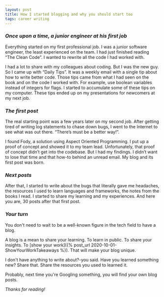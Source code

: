 ```yaml
---
layout: post
title: How I started blogging and why you should start too
tags: career writing
---
```


### _Once upon a time, a junior engineer at his first job_

Everything started on my first professional job. I was a junior software engineer, the least experienced on the team. I had just finished reading “The Clean Code”. I wanted to rewrite all the code I had worked with.

I had a lot to share with my colleagues about coding. But I was  the new guy. So I came up with “Daily Tips”. It was a weekly email with a single tip about how to write better code. Those tips came from what I had seen on the book and on the code I worked with. For example, use boolean  variables instead of integers for flags. I started to accumulate some of  these tips on my computer. These tips ended up on my presentations for  newcomers at my next job.

### _The first post_

The real starting point was a few years later on my second job.  After getting tired of writing log statements to chase down bugs, I went  to the Internet to see what was out there. “There’s must be a better way!”.

I found Fody, a solution using Aspect Oriented Programming. I put up a  proof of concept and showed it to my team lead. Unfortunately, that proof of concept didn’t  get into the codebase. But I had my findings. I didn’t want to lose  that time and that how-to behind an unread email. My blog and its first  post was born.

### _Next posts_

After that, I started to write about the bugs that literally gave me  headaches, the resources I used to learn languages and frameworks, the  notes from the books I read. I started to share my learning and my  experiences. And here you are, 30 posts after that first post.

### _Your turn_

You don't need to wait to be a well-known figure in the tech field to have a blog.

A blog is a mean to share your learning. To learn in  public. To share your insights. To [show your work]({% post_url 2020-10-01-ShowYourWorkTakeaways %}). That will make your blog unique.

I don't have anything to write about?-you said. Have you learned something new? Share that. Share the resources you used to learned it.

Probably, next time you're Googling something, you will find your own blog posts.

_Thanks for reading!_